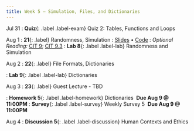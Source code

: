 ```yaml
---
title: Week 5 — Simulation, Files, and Dictionaries
---
```


Jul 31
: **Quiz**{: .label .label-exam} Quiz 2: Tables, Functions and Loops
  

Aug 1
: **21**{: .label} Randomness, Simulation
  : [Slides](https://docs.google.com/presentation/d/1LgWA-U7L_fHv7ZFt1QfdJgSfs7rubnsyA9JIycn-oLg/edit?usp=sharing) &#8226; [Code](https://datahub.berkeley.edu/hub/user-redirect/git-pull?repo=https%3A%2F%2Fgithub.com%2Fdata-6-berkeley%2Fmaterials-su23&urlpath=tree%2Fmaterials-su23%2Flectures%2Flec21%2Flec21.ipynb&branch=main)
: *Optional Reading:* [CIT 9](https://inferentialthinking.com/chapters/09/Randomness.html); [CIT 9.3](https://inferentialthinking.com/chapters/09/3/Simulation.html)
: **Lab 8**{: .label .label-lab} Randomness and Simulation

Aug 2
: **22**{: .label} File Formats, Dictionaries
  <!--: [Slides](#) &#8226; [Code](#) &#8226; [Blank Code](#)-->
<!--: *Optional Reading:* [SPR 23](https://cs.stanford.edu/people/nick/py/python-dict.html); [CP 2.4.3](http://composingprograms.com/pages/24-mutable-data.html#dictionaries)-->
: **Lab 9**{: .label .label-lab} Dictionaries

Aug 3
: **23**{: .label} Guest Lecture - TBD
  <!--: [Slides](#) &#8226; [Code](#)-->
: **Homework 5**{: .label .label-homework} Dictionaries &nbsp;**Due Aug 9 @ 11:00PM**
: **Survey**{: .label .label-survey} Weekly Survey 5 &nbsp;**Due Aug 9 @ 11:00PM**

Aug 4
: **Discussion 5**{: .label .label-discussion} Human Contexts and Ethics
